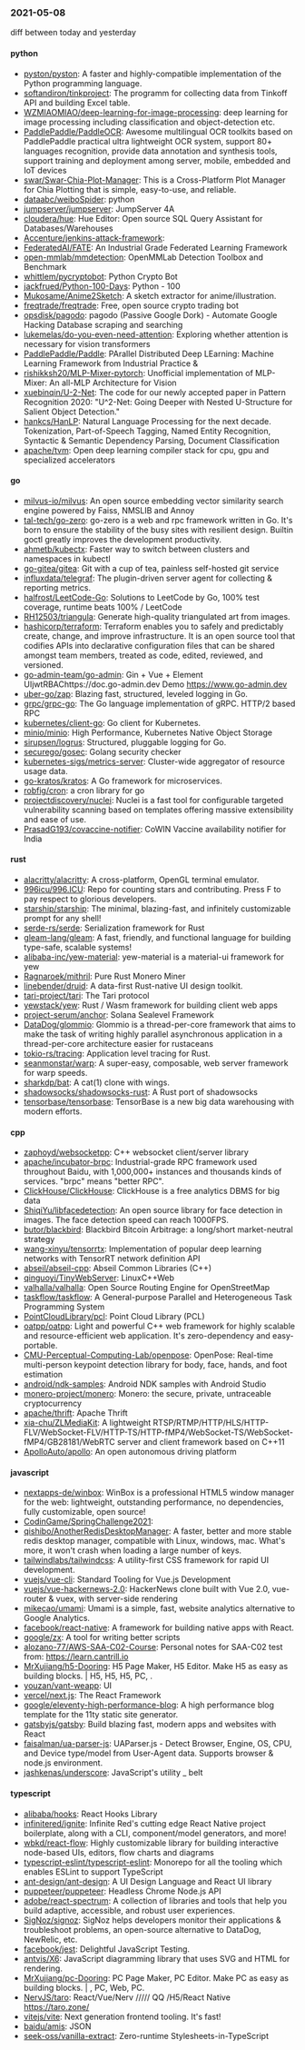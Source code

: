 ### 2021-05-08
diff between today and yesterday

#### python
* [pyston/pyston](https://github.com/pyston/pyston): A faster and highly-compatible implementation of the Python programming language.
* [softandiron/tinkproject](https://github.com/softandiron/tinkproject): The programm for collecting data from Tinkoff API and building Excel table.
* [WZMIAOMIAO/deep-learning-for-image-processing](https://github.com/WZMIAOMIAO/deep-learning-for-image-processing): deep learning for image processing including classification and object-detection etc.
* [PaddlePaddle/PaddleOCR](https://github.com/PaddlePaddle/PaddleOCR): Awesome multilingual OCR toolkits based on PaddlePaddle practical ultra lightweight OCR system, support 80+ languages recognition, provide data annotation and synthesis tools, support training and deployment among server, mobile, embedded and IoT devices
* [swar/Swar-Chia-Plot-Manager](https://github.com/swar/Swar-Chia-Plot-Manager): This is a Cross-Platform Plot Manager for Chia Plotting that is simple, easy-to-use, and reliable.
* [dataabc/weiboSpider](https://github.com/dataabc/weiboSpider): python
* [jumpserver/jumpserver](https://github.com/jumpserver/jumpserver): JumpServer  4A 
* [cloudera/hue](https://github.com/cloudera/hue): Hue Editor: Open source SQL Query Assistant for Databases/Warehouses
* [Accenture/jenkins-attack-framework](https://github.com/Accenture/jenkins-attack-framework): 
* [FederatedAI/FATE](https://github.com/FederatedAI/FATE): An Industrial Grade Federated Learning Framework
* [open-mmlab/mmdetection](https://github.com/open-mmlab/mmdetection): OpenMMLab Detection Toolbox and Benchmark
* [whittlem/pycryptobot](https://github.com/whittlem/pycryptobot): Python Crypto Bot
* [jackfrued/Python-100-Days](https://github.com/jackfrued/Python-100-Days): Python - 100
* [Mukosame/Anime2Sketch](https://github.com/Mukosame/Anime2Sketch): A sketch extractor for anime/illustration.
* [freqtrade/freqtrade](https://github.com/freqtrade/freqtrade): Free, open source crypto trading bot
* [opsdisk/pagodo](https://github.com/opsdisk/pagodo): pagodo (Passive Google Dork) - Automate Google Hacking Database scraping and searching
* [lukemelas/do-you-even-need-attention](https://github.com/lukemelas/do-you-even-need-attention): Exploring whether attention is necessary for vision transformers
* [PaddlePaddle/Paddle](https://github.com/PaddlePaddle/Paddle): PArallel Distributed Deep LEarning: Machine Learning Framework from Industrial Practice &
* [rishikksh20/MLP-Mixer-pytorch](https://github.com/rishikksh20/MLP-Mixer-pytorch): Unofficial implementation of MLP-Mixer: An all-MLP Architecture for Vision
* [xuebinqin/U-2-Net](https://github.com/xuebinqin/U-2-Net): The code for our newly accepted paper in Pattern Recognition 2020: "U^2-Net: Going Deeper with Nested U-Structure for Salient Object Detection."
* [hankcs/HanLP](https://github.com/hankcs/HanLP): Natural Language Processing for the next decade. Tokenization, Part-of-Speech Tagging, Named Entity Recognition, Syntactic & Semantic Dependency Parsing, Document Classification
* [apache/tvm](https://github.com/apache/tvm): Open deep learning compiler stack for cpu, gpu and specialized accelerators

#### go
* [milvus-io/milvus](https://github.com/milvus-io/milvus): An open source embedding vector similarity search engine powered by Faiss, NMSLIB and Annoy
* [tal-tech/go-zero](https://github.com/tal-tech/go-zero): go-zero is a web and rpc framework written in Go. It's born to ensure the stability of the busy sites with resilient design. Builtin goctl greatly improves the development productivity.
* [ahmetb/kubectx](https://github.com/ahmetb/kubectx): Faster way to switch between clusters and namespaces in kubectl
* [go-gitea/gitea](https://github.com/go-gitea/gitea): Git with a cup of tea, painless self-hosted git service
* [influxdata/telegraf](https://github.com/influxdata/telegraf): The plugin-driven server agent for collecting & reporting metrics.
* [halfrost/LeetCode-Go](https://github.com/halfrost/LeetCode-Go):  Solutions to LeetCode by Go, 100% test coverage, runtime beats 100% / LeetCode 
* [RH12503/triangula](https://github.com/RH12503/triangula): Generate high-quality triangulated art from images.
* [hashicorp/terraform](https://github.com/hashicorp/terraform): Terraform enables you to safely and predictably create, change, and improve infrastructure. It is an open source tool that codifies APIs into declarative configuration files that can be shared amongst team members, treated as code, edited, reviewed, and versioned.
* [go-admin-team/go-admin](https://github.com/go-admin-team/go-admin): Gin + Vue + Element UIjwtRBAChttps://doc.go-admin.dev Demo https://www.go-admin.dev
* [uber-go/zap](https://github.com/uber-go/zap): Blazing fast, structured, leveled logging in Go.
* [grpc/grpc-go](https://github.com/grpc/grpc-go): The Go language implementation of gRPC. HTTP/2 based RPC
* [kubernetes/client-go](https://github.com/kubernetes/client-go): Go client for Kubernetes.
* [minio/minio](https://github.com/minio/minio): High Performance, Kubernetes Native Object Storage
* [sirupsen/logrus](https://github.com/sirupsen/logrus): Structured, pluggable logging for Go.
* [securego/gosec](https://github.com/securego/gosec): Golang security checker
* [kubernetes-sigs/metrics-server](https://github.com/kubernetes-sigs/metrics-server): Cluster-wide aggregator of resource usage data.
* [go-kratos/kratos](https://github.com/go-kratos/kratos): A Go framework for microservices.
* [robfig/cron](https://github.com/robfig/cron): a cron library for go
* [projectdiscovery/nuclei](https://github.com/projectdiscovery/nuclei): Nuclei is a fast tool for configurable targeted vulnerability scanning based on templates offering massive extensibility and ease of use.
* [PrasadG193/covaccine-notifier](https://github.com/PrasadG193/covaccine-notifier): CoWIN Vaccine availability notifier for India

#### rust
* [alacritty/alacritty](https://github.com/alacritty/alacritty): A cross-platform, OpenGL terminal emulator.
* [996icu/996.ICU](https://github.com/996icu/996.ICU): Repo for counting stars and contributing. Press F to pay respect to glorious developers.
* [starship/starship](https://github.com/starship/starship):  The minimal, blazing-fast, and infinitely customizable prompt for any shell!
* [serde-rs/serde](https://github.com/serde-rs/serde): Serialization framework for Rust
* [gleam-lang/gleam](https://github.com/gleam-lang/gleam):  A fast, friendly, and functional language for building type-safe, scalable systems!
* [alibaba-inc/yew-material](https://github.com/alibaba-inc/yew-material): yew-material is a material-ui framework for yew
* [Ragnaroek/mithril](https://github.com/Ragnaroek/mithril): Pure Rust Monero Miner
* [linebender/druid](https://github.com/linebender/druid): A data-first Rust-native UI design toolkit.
* [tari-project/tari](https://github.com/tari-project/tari): The Tari protocol
* [yewstack/yew](https://github.com/yewstack/yew): Rust / Wasm framework for building client web apps
* [project-serum/anchor](https://github.com/project-serum/anchor):  Solana Sealevel Framework
* [DataDog/glommio](https://github.com/DataDog/glommio): Glommio is a thread-per-core framework that aims to make the task of writing highly parallel asynchronous application in a thread-per-core architecture easier for rustaceans
* [tokio-rs/tracing](https://github.com/tokio-rs/tracing): Application level tracing for Rust.
* [seanmonstar/warp](https://github.com/seanmonstar/warp): A super-easy, composable, web server framework for warp speeds.
* [sharkdp/bat](https://github.com/sharkdp/bat): A cat(1) clone with wings.
* [shadowsocks/shadowsocks-rust](https://github.com/shadowsocks/shadowsocks-rust): A Rust port of shadowsocks
* [tensorbase/tensorbase](https://github.com/tensorbase/tensorbase): TensorBase is a new big data warehousing with modern efforts.

#### cpp
* [zaphoyd/websocketpp](https://github.com/zaphoyd/websocketpp): C++ websocket client/server library
* [apache/incubator-brpc](https://github.com/apache/incubator-brpc): Industrial-grade RPC framework used throughout Baidu, with 1,000,000+ instances and thousands kinds of services. "brpc" means "better RPC".
* [ClickHouse/ClickHouse](https://github.com/ClickHouse/ClickHouse): ClickHouse is a free analytics DBMS for big data
* [ShiqiYu/libfacedetection](https://github.com/ShiqiYu/libfacedetection): An open source library for face detection in images. The face detection speed can reach 1000FPS.
* [butor/blackbird](https://github.com/butor/blackbird): Blackbird Bitcoin Arbitrage: a long/short market-neutral strategy
* [wang-xinyu/tensorrtx](https://github.com/wang-xinyu/tensorrtx): Implementation of popular deep learning networks with TensorRT network definition API
* [abseil/abseil-cpp](https://github.com/abseil/abseil-cpp): Abseil Common Libraries (C++)
* [qinguoyi/TinyWebServer](https://github.com/qinguoyi/TinyWebServer):  LinuxC++Web
* [valhalla/valhalla](https://github.com/valhalla/valhalla): Open Source Routing Engine for OpenStreetMap
* [taskflow/taskflow](https://github.com/taskflow/taskflow): A General-purpose Parallel and Heterogeneous Task Programming System
* [PointCloudLibrary/pcl](https://github.com/PointCloudLibrary/pcl): Point Cloud Library (PCL)
* [oatpp/oatpp](https://github.com/oatpp/oatpp): Light and powerful C++ web framework for highly scalable and resource-efficient web application. It's zero-dependency and easy-portable.
* [CMU-Perceptual-Computing-Lab/openpose](https://github.com/CMU-Perceptual-Computing-Lab/openpose): OpenPose: Real-time multi-person keypoint detection library for body, face, hands, and foot estimation
* [android/ndk-samples](https://github.com/android/ndk-samples): Android NDK samples with Android Studio
* [monero-project/monero](https://github.com/monero-project/monero): Monero: the secure, private, untraceable cryptocurrency
* [apache/thrift](https://github.com/apache/thrift): Apache Thrift
* [xia-chu/ZLMediaKit](https://github.com/xia-chu/ZLMediaKit): A lightweight RTSP/RTMP/HTTP/HLS/HTTP-FLV/WebSocket-FLV/HTTP-TS/HTTP-fMP4/WebSocket-TS/WebSocket-fMP4/GB28181/WebRTC server and client framework based on C++11
* [ApolloAuto/apollo](https://github.com/ApolloAuto/apollo): An open autonomous driving platform

#### javascript
* [nextapps-de/winbox](https://github.com/nextapps-de/winbox): WinBox is a professional HTML5 window manager for the web: lightweight, outstanding performance, no dependencies, fully customizable, open source!
* [CodinGame/SpringChallenge2021](https://github.com/CodinGame/SpringChallenge2021): 
* [qishibo/AnotherRedisDesktopManager](https://github.com/qishibo/AnotherRedisDesktopManager): A faster, better and more stable redis desktop manager, compatible with Linux, windows, mac. What's more, it won't crash when loading a large number of keys.
* [tailwindlabs/tailwindcss](https://github.com/tailwindlabs/tailwindcss): A utility-first CSS framework for rapid UI development.
* [vuejs/vue-cli](https://github.com/vuejs/vue-cli):  Standard Tooling for Vue.js Development
* [vuejs/vue-hackernews-2.0](https://github.com/vuejs/vue-hackernews-2.0): HackerNews clone built with Vue 2.0, vue-router & vuex, with server-side rendering
* [mikecao/umami](https://github.com/mikecao/umami): Umami is a simple, fast, website analytics alternative to Google Analytics.
* [facebook/react-native](https://github.com/facebook/react-native): A framework for building native apps with React.
* [google/zx](https://github.com/google/zx): A tool for writing better scripts
* [alozano-77/AWS-SAA-C02-Course](https://github.com/alozano-77/AWS-SAA-C02-Course): Personal notes for SAA-C02 test from: https://learn.cantrill.io
* [MrXujiang/h5-Dooring](https://github.com/MrXujiang/h5-Dooring): H5 Page Maker, H5 Editor. Make H5 as easy as building blocks. | H5, H5, H5, PC, .
* [youzan/vant-weapp](https://github.com/youzan/vant-weapp):  UI 
* [vercel/next.js](https://github.com/vercel/next.js): The React Framework
* [google/eleventy-high-performance-blog](https://github.com/google/eleventy-high-performance-blog): A high performance blog template for the 11ty static site generator.
* [gatsbyjs/gatsby](https://github.com/gatsbyjs/gatsby): Build blazing fast, modern apps and websites with React
* [faisalman/ua-parser-js](https://github.com/faisalman/ua-parser-js): UAParser.js - Detect Browser, Engine, OS, CPU, and Device type/model from User-Agent data. Supports browser & node.js environment.
* [jashkenas/underscore](https://github.com/jashkenas/underscore): JavaScript's utility _ belt

#### typescript
* [alibaba/hooks](https://github.com/alibaba/hooks): React Hooks Library
* [infinitered/ignite](https://github.com/infinitered/ignite): Infinite Red's cutting edge React Native project boilerplate, along with a CLI, component/model generators, and more!
* [wbkd/react-flow](https://github.com/wbkd/react-flow): Highly customizable library for building interactive node-based UIs, editors, flow charts and diagrams
* [typescript-eslint/typescript-eslint](https://github.com/typescript-eslint/typescript-eslint):  Monorepo for all the tooling which enables ESLint to support TypeScript
* [ant-design/ant-design](https://github.com/ant-design/ant-design):  A UI Design Language and React UI library
* [puppeteer/puppeteer](https://github.com/puppeteer/puppeteer): Headless Chrome Node.js API
* [adobe/react-spectrum](https://github.com/adobe/react-spectrum): A collection of libraries and tools that help you build adaptive, accessible, and robust user experiences.
* [SigNoz/signoz](https://github.com/SigNoz/signoz): SigNoz helps developers monitor their applications & troubleshoot problems, an open-source alternative to DataDog, NewRelic, etc.  
* [facebook/jest](https://github.com/facebook/jest): Delightful JavaScript Testing.
* [antvis/X6](https://github.com/antvis/X6):  JavaScript diagramming library that uses SVG and HTML for rendering.
* [MrXujiang/pc-Dooring](https://github.com/MrXujiang/pc-Dooring): PC Page Maker, PC Editor. Make PC as easy as building blocks. | , PC, Web, PC.
* [NervJS/taro](https://github.com/NervJS/taro):  React/Vue/Nerv ///// QQ /H5/React Native  https://taro.zone/
* [vitejs/vite](https://github.com/vitejs/vite): Next generation frontend tooling. It's fast!
* [baidu/amis](https://github.com/baidu/amis):  JSON 
* [seek-oss/vanilla-extract](https://github.com/seek-oss/vanilla-extract): Zero-runtime Stylesheets-in-TypeScript
